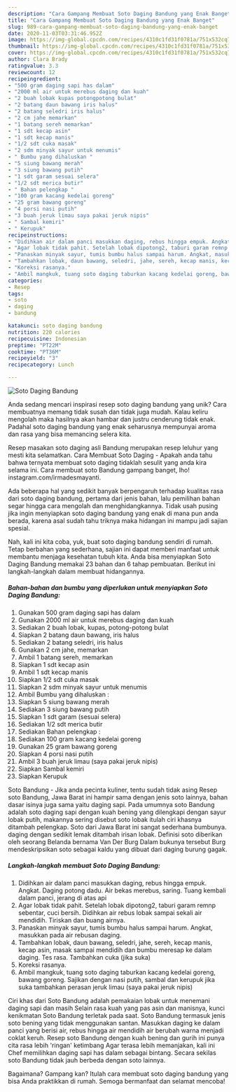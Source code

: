 ```yaml
---
description: "Cara Gampang Membuat Soto Daging Bandung yang Enak Banget"
title: "Cara Gampang Membuat Soto Daging Bandung yang Enak Banget"
slug: 989-cara-gampang-membuat-soto-daging-bandung-yang-enak-banget
date: 2020-11-03T03:31:46.952Z
image: https://img-global.cpcdn.com/recipes/4310c1fd31f0781a/751x532cq70/soto-daging-bandung-foto-resep-utama.jpg
thumbnail: https://img-global.cpcdn.com/recipes/4310c1fd31f0781a/751x532cq70/soto-daging-bandung-foto-resep-utama.jpg
cover: https://img-global.cpcdn.com/recipes/4310c1fd31f0781a/751x532cq70/soto-daging-bandung-foto-resep-utama.jpg
author: Clara Brady
ratingvalue: 3.3
reviewcount: 12
recipeingredient:
- "500 gram daging sapi has dalam"
- "2000 ml air untuk merebus daging dan kuah"
- "2 buah lobak kupas potongpotong bulat"
- "2 batang daun bawang iris halus"
- "2 batang seledri iris halus"
- "2 cm jahe memarkan"
- "1 batang sereh memarkan"
- "1 sdt kecap asin"
- "1 sdt kecap manis"
- "1/2 sdt cuka masak"
- "2 sdm minyak sayur untuk menumis"
- " Bumbu yang dihaluskan "
- "5 siung bawang merah"
- "3 siung bawang putih"
- "1 sdt garam sesuai selera"
- "1/2 sdt merica butir"
- " Bahan pelengkap "
- "100 gram kacang kedelai goreng"
- "25 gram bawang goreng"
- "4 porsi nasi putih"
- "3 buah jeruk limau saya pakai jeruk nipis"
- " Sambal kemiri"
- " Kerupuk"
recipeinstructions:
- "Didihkan air dalam panci masukkan daging, rebus hingga empuk. Angkat. Daging potong dadu. Air bekas merebus, saring. Tuang kembali dalam panci, jerang di atas api"
- "Agar lobak tidak pahit. Setelah lobak dipotong2, taburi garam remnp sebentar, cuci bersih. Didihkan air rebus lobak sampai sekali air mendidih. Tiriskan dan buang airnya."
- "Panaskan minyak sayur, tumis bumbu halus sampai harum. Angkat, masukkan pada air rebusan daging."
- "Tambahkan lobak, daun bawang, seledri, jahe, sereh, kecap manis, kecap asin, masak sampai mendidih dan bumbu meresap ke dalam daging. Tes rasa. Tambahkan cuka (jika suka)"
- "Koreksi rasanya."
- "Ambil mangkuk, tuang soto daging taburkan kacang kedelai goreng, bawang goreng. Sajikan dengan nasi putih, sambal dan kerupuk jika suka tambahkan perasan jeruk limau (saya pakai jeruk nipis)"
categories:
- Resep
tags:
- soto
- daging
- bandung

katakunci: soto daging bandung 
nutrition: 220 calories
recipecuisine: Indonesian
preptime: "PT22M"
cooktime: "PT36M"
recipeyield: "3"
recipecategory: Lunch

---
```



![Soto Daging Bandung](https://img-global.cpcdn.com/recipes/4310c1fd31f0781a/751x532cq70/soto-daging-bandung-foto-resep-utama.jpg)

Anda sedang mencari inspirasi resep soto daging bandung yang unik? Cara membuatnya memang tidak susah dan tidak juga mudah. Kalau keliru mengolah maka hasilnya akan hambar dan justru cenderung tidak enak. Padahal soto daging bandung yang enak seharusnya mempunyai aroma dan rasa yang bisa memancing selera kita.

Resep masakan soto daging asli Bandung merupakan resep leluhur yang mesti kita selamatkan. Cara Membuat Soto Daging - Apakah anda tahu bahwa ternyata membuat soto daging tidaklah sesulit yang anda kira selama ini. Cara membuat soto Bandung gampang banget, lho! instagram.com/irmadesmayanti.

Ada beberapa hal yang sedikit banyak berpengaruh terhadap kualitas rasa dari soto daging bandung, pertama dari jenis bahan, lalu pemilihan bahan segar hingga cara mengolah dan menghidangkannya. Tidak usah pusing jika ingin menyiapkan soto daging bandung yang enak di mana pun anda berada, karena asal sudah tahu triknya maka hidangan ini mampu jadi sajian spesial.


Nah, kali ini kita coba, yuk, buat soto daging bandung sendiri di rumah. Tetap berbahan yang sederhana, sajian ini dapat memberi manfaat untuk membantu menjaga kesehatan tubuh kita. Anda bisa menyiapkan Soto Daging Bandung memakai 23 bahan dan 6 tahap pembuatan. Berikut ini langkah-langkah dalam membuat hidangannya.

<!--inarticleads1-->

##### Bahan-bahan dan bumbu yang diperlukan untuk menyiapkan Soto Daging Bandung:

1. Gunakan 500 gram daging sapi has dalam
1. Gunakan 2000 ml air untuk merebus daging dan kuah
1. Sediakan 2 buah lobak, kupas, potong-potong bulat
1. Siapkan 2 batang daun bawang, iris halus
1. Sediakan 2 batang seledri, iris halus
1. Gunakan 2 cm jahe, memarkan
1. Ambil 1 batang sereh, memarkan
1. Siapkan 1 sdt kecap asin
1. Ambil 1 sdt kecap manis
1. Siapkan 1/2 sdt cuka masak
1. Siapkan 2 sdm minyak sayur untuk menumis
1. Ambil  Bumbu yang dihaluskan :
1. Siapkan 5 siung bawang merah
1. Sediakan 3 siung bawang putih
1. Siapkan 1 sdt garam (sesuai selera)
1. Sediakan 1/2 sdt merica butir
1. Sediakan  Bahan pelengkap :
1. Sediakan 100 gram kacang kedelai goreng
1. Gunakan 25 gram bawang goreng
1. Siapkan 4 porsi nasi putih
1. Ambil 3 buah jeruk limau (saya pakai jeruk nipis)
1. Siapkan  Sambal kemiri
1. Siapkan  Kerupuk


Soto Bandung - Jika anda pecinta kuliner, tentu sudah tidak asing Resep soto Bandung, Jawa Barat ini hampir sama dengan jenis soto lainnya, bahan dasar isinya juga sama yaitu daging sapi. Pada umumnya soto Bandung adalah soto daging sapi dengan kuah bening yang dilengkapi dengan sayur lobak putih, makannya sering disebut soto lobak itulah ciri khasnya ditambah pelengkap. Soto dari Jawa Barat ini sangat sederhana bumbunya. daging dengan sedikit lemak ditambah irisan lobak. Definisi soto diberikan oleh seorang Belanda bernama Van Der Burg Dalam bukunya tersebut Burg mendeskripsikan soto sebagai kaldu yang dibuat dari daging burung gagak. 

<!--inarticleads2-->

##### Langkah-langkah membuat Soto Daging Bandung:

1. Didihkan air dalam panci masukkan daging, rebus hingga empuk. Angkat. Daging potong dadu. Air bekas merebus, saring. Tuang kembali dalam panci, jerang di atas api
1. Agar lobak tidak pahit. Setelah lobak dipotong2, taburi garam remnp sebentar, cuci bersih. Didihkan air rebus lobak sampai sekali air mendidih. Tiriskan dan buang airnya.
1. Panaskan minyak sayur, tumis bumbu halus sampai harum. Angkat, masukkan pada air rebusan daging.
1. Tambahkan lobak, daun bawang, seledri, jahe, sereh, kecap manis, kecap asin, masak sampai mendidih dan bumbu meresap ke dalam daging. Tes rasa. Tambahkan cuka (jika suka)
1. Koreksi rasanya.
1. Ambil mangkuk, tuang soto daging taburkan kacang kedelai goreng, bawang goreng. Sajikan dengan nasi putih, sambal dan kerupuk jika suka tambahkan perasan jeruk limau (saya pakai jeruk nipis)


Ciri khas dari Soto Bandung adalah pemakaian lobak untuk menemani daging sapi dan masih Selain rasa kuah yang pas asin dan manisnya, kunci kenikmatan Soto Bandung terletak pada saat. Soto Bandung termasuk jenis soto bening yang tidak menggunakan santan. Masukkan daging ke dalam panci yang berisi air, rebus hingga air mendidih air berubah warna menjadi coklat keruh. Resep soto Bandung dengan kuah bening dan gurih ini punya cita rasa lebih &#39;ringan&#39; ketimbang Agar terasa lebih memanjakan, kali ini Chef memilihkan daging sapi has dalam sebagai bintang. Secara sekilas soto Bandung tidak jauh berbeda dengan soto lainnya. 

Bagaimana? Gampang kan? Itulah cara membuat soto daging bandung yang bisa Anda praktikkan di rumah. Semoga bermanfaat dan selamat mencoba!
